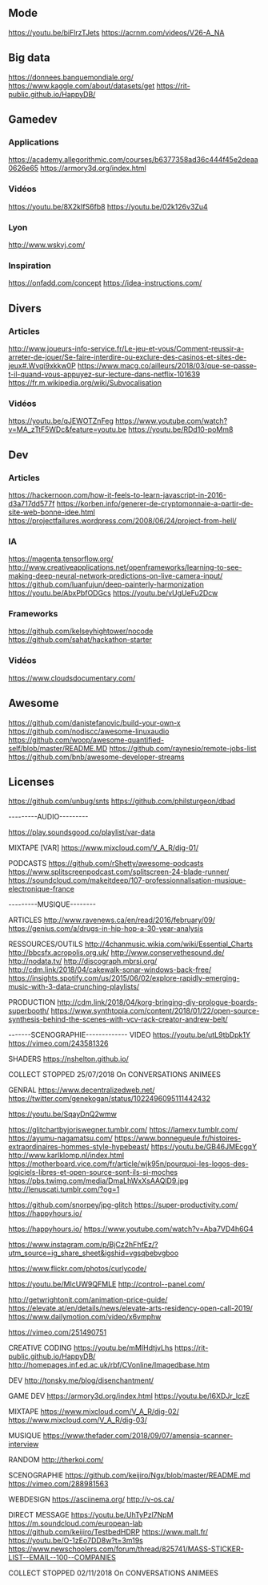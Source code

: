 ## Mode
https://youtu.be/biFlrzTJets
https://acrnm.com/videos/V26-A_NA
## Big data
https://donnees.banquemondiale.org/
https://www.kaggle.com/about/datasets/get
https://rit-public.github.io/HappyDB/
## Gamedev
### Applications
https://academy.allegorithmic.com/courses/b6377358ad36c444f45e2deaa0626e65
https://armory3d.org/index.html
### Vidéos
https://youtu.be/8X2kIfS6fb8
https://youtu.be/02k126v3Zu4
### Lyon
http://www.wskvj.com/
### Inspiration
https://onfadd.com/concept
https://idea-instructions.com/
## Divers
### Articles
http://www.joueurs-info-service.fr/Le-jeu-et-vous/Comment-reussir-a-arreter-de-jouer/Se-faire-interdire-ou-exclure-des-casinos-et-sites-de-jeux#.Wvqi9xkkw0P
https://www.macg.co/ailleurs/2018/03/que-se-passe-t-il-quand-vous-appuyez-sur-lecture-dans-netflix-101639
https://fr.m.wikipedia.org/wiki/Subvocalisation
### Vidéos
https://youtu.be/qJEWOTZnFeg
https://www.youtube.com/watch?v=MA_zTtF5WDc&feature=youtu.be
https://youtu.be/RDd10-poMm8
## Dev
### Articles
https://hackernoon.com/how-it-feels-to-learn-javascript-in-2016-d3a717dd577f
https://korben.info/generer-de-cryptomonnaie-a-partir-de-site-web-bonne-idee.html
https://projectfailures.wordpress.com/2008/06/24/project-from-hell/
### IA
https://magenta.tensorflow.org/
http://www.creativeapplications.net/openframeworks/learning-to-see-making-deep-neural-network-predictions-on-live-camera-input/
https://github.com/luanfujun/deep-painterly-harmonization
https://youtu.be/AbxPbfODGcs
https://youtu.be/vUgUeFu2Dcw
### Frameworks
https://github.com/kelseyhightower/nocode
https://github.com/sahat/hackathon-starter
### Vidéos
https://www.cloudsdocumentary.com/
## Awesome
https://github.com/danistefanovic/build-your-own-x
https://github.com/nodiscc/awesome-linuxaudio
https://github.com/woop/awesome-quantified-self/blob/master/README.MD
https://github.com/raynesio/remote-jobs-list
https://github.com/bnb/awesome-developer-streams
## Licenses
https://github.com/unbug/snts
https://github.com/philsturgeon/dbad

---------AUDIO---------

https://play.soundsgood.co/playlist/var-data


MIXTAPE
[VAR] https://www.mixcloud.com/V_A_R/dig-01/


PODCASTS
https://github.com/rShetty/awesome-podcasts
https://www.splitscreenpodcast.com/splitscreen-24-blade-runner/
https://soundcloud.com/makeitdeep/107-professionnalisation-musique-electronique-france

---------MUSIQUE--------

ARTICLES
http://www.ravenews.ca/en/read/2016/february/09/
https://genius.com/a/drugs-in-hip-hop-a-30-year-analysis

RESSOURCES/OUTILS
http://4chanmusic.wikia.com/wiki/Essential_Charts
http://bbcsfx.acropolis.org.uk/
http://www.conservethesound.de/
http://nodata.tv/
http://discograph.mbrsi.org/
http://cdm.link/2018/04/cakewalk-sonar-windows-back-free/
https://insights.spotify.com/us/2015/06/02/explore-rapidly-emerging-music-with-3-data-crunching-playlists/

PRODUCTION
http://cdm.link/2018/04/korg-bringing-diy-prologue-boards-superbooth/
https://www.synthtopia.com/content/2018/01/22/open-source-synthesis-behind-the-scenes-with-vcv-rack-creator-andrew-belt/


-------SCENOGRAPHIE-------------
VIDEO
https://youtu.be/utL9tbDpk1Y
https://vimeo.com/243581326

SHADERS
https://nshelton.github.io/


COLLECT STOPPED 25/07/2018 On CONVERSATIONS ANIMEES

GENRAL 
https://www.decentralizedweb.net/
https://twitter.com/genekogan/status/1022496095111442432

https://youtu.be/SqayDnQ2wmw

https://glitchartbyjoriswegner.tumblr.com/
https://lamexv.tumblr.com/
https://ayumu-nagamatsu.com/
https://www.bonnegueule.fr/histoires-extraordinaires-hommes-style-hypebeast/
https://youtu.be/GB46JMEcgqY
http://www.karlklomp.nl/index.html
https://motherboard.vice.com/fr/article/wjk95n/pourquoi-les-logos-des-logiciels-libres-et-open-source-sont-ils-si-moches
https://pbs.twimg.com/media/DmaLhWxXsAAQlD9.jpg
http://lenuscati.tumblr.com/?og=1

https://github.com/snorpey/jpg-glitch
https://super-productivity.com/
https://happyhours.io/

https://happyhours.io/
https://www.youtube.com/watch?v=Aba7VD4h6G4

https://www.instagram.com/p/BjCz2hFhfEz/?utm_source=ig_share_sheet&igshid=vgsqbebvgboo

https://www.flickr.com/photos/curlycode/

https://youtu.be/MIcUW9QFMLE
http://control--panel.com/

http://getwrightonit.com/animation-price-guide/
https://elevate.at/en/details/news/elevate-arts-residency-open-call-2019/
https://www.dailymotion.com/video/x6vmphw

https://vimeo.com/251490751

CREATIVE CODING
https://youtu.be/mMIHdtjvLhs
https://rit-public.github.io/HappyDB/
http://homepages.inf.ed.ac.uk/rbf/CVonline/Imagedbase.htm

DEV
http://tonsky.me/blog/disenchantment/

GAME DEV
https://armory3d.org/index.html
https://youtu.be/I6XDJr_lczE

MIXTAPE
https://www.mixcloud.com/V_A_R/dig-02/
https://www.mixcloud.com/V_A_R/dig-03/

MUSIQUE
https://www.thefader.com/2018/09/07/amensia-scanner-interview

RANDOM
http://therkoi.com/

SCENOGRAPHIE
https://github.com/keijiro/Ngx/blob/master/README.md
https://vimeo.com/288981563

WEBDESIGN
https://asciinema.org/
http://v-os.ca/

DIRECT MESSAGE
https://youtu.be/UhTyPzl7NpM
https://m.soundcloud.com/european-lab
https://github.com/keijiro/TestbedHDRP
https://www.malt.fr/
https://youtu.be/O-1zEo7DD8w?t=3m19s
https://www.newschoolers.com/forum/thread/825741/MASS-STICKER-LIST--EMAIL--100--COMPANIES


COLLECT STOPPED 02/11/2018 On CONVERSATIONS ANIMEES
